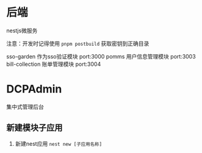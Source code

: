 # 后端

nestjs微服务

注意：开发时记得使用 `pnpm postbuild` 获取密钥到正确目录

sso-garden 作为sso验证模块 port:3000
pomms 用户信息管理模块 port:3003
bill-collection 账单管理模块 port:3004

# DCPAdmin

集中式管理后台

## 新建模块子应用

1. 新建nest应用 `nest new [子应用名称]`

